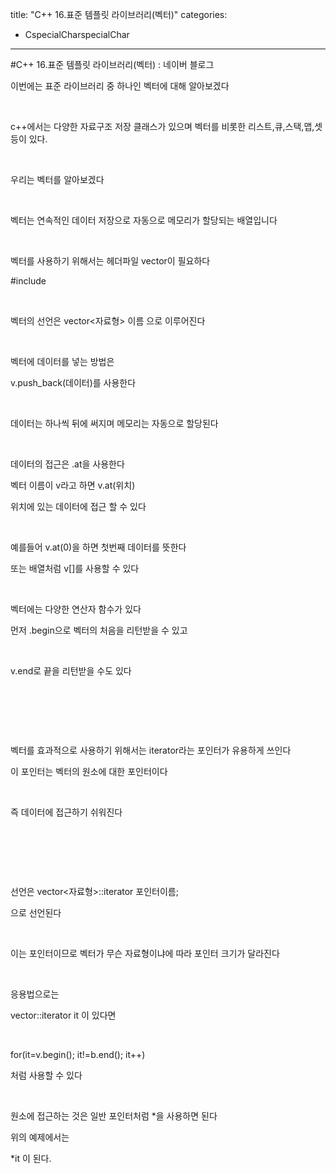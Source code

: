 title: "C++ 16.표준 템플릿 라이브러리(벡터)"
categories:
 - CspecialCharspecialChar
---
#C++ 16.표준 템플릿 라이브러리(벡터) : 네이버 블로그







이번에는 표준 라이브러리 중 하나인 벡터에 대해 알아보겠다

​

c++에서는 다양한 자료구조 저장 클래스가 있으며 벡터를 비롯한 리스트,큐,스택,맵,셋 등이 있다.

​

우리는 벡터를 알아보겠다

​

벡터는 연속적인 데이터 저장으로 자동으로 메모리가 할당되는 배열입니다

​

벡터를 사용하기 위해서는 헤더파일 vector이 필요하다

#include<vector>

​

벡터의 선언은 vector<자료형> 이름 으로 이루어진다

​

벡터에 데이터를 넣는 방법은

v.push\_back(데이터)를 사용한다

​

데이터는 하나씩 뒤에 써지며 메모리는 자동으로 할당된다

​

데이터의 접근은 .at을 사용한다

벡터 이름이 v라고 하면 v.at(위치) 

위치에 있는 데이터에 접근 할 수 있다

​

예를들어 v.at(0)을 하면 첫번째 데이터를 뜻한다

또는 배열처럼 v[]를 사용할 수 있다

​

벡터에는 다양한 연산자 함수가 있다

먼저 .begin으로 벡터의 처음을 리턴받을 수 있고

​

v.end로 끝을 리턴받을 수도 있다

​

​

​

벡터를 효과적으로 사용하기 위해서는 iterator라는 포인터가 유용하게 쓰인다

이 포인터는 벡터의 원소에 대한 포인터이다

​

즉 데이터에 접근하기 쉬워진다

​

​

​

선언은 vector<자료형>::iterator 포인터이름;

으로 선언된다

​

이는 포인터이므로 벡터가 무슨 자료형이냐에 따라 포인터 크기가 달라진다

​

응용법으로는 

 vector<int>::iterator it 이 있다면

​

for(it=v.begin(); it!=b.end(); it++)

처럼 사용할 수 있다

​

원소에 접근하는 것은 일반 포인터처럼 \*을 사용하면 된다

위의 예제에서는 

\*it 이 된다. 

​

​